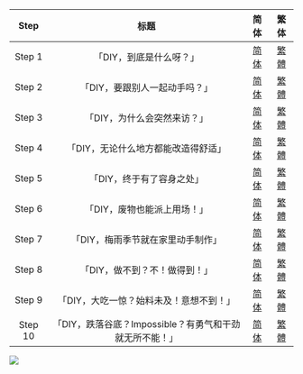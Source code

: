 

| Step | 标题 | 简体 | 繁体 |
| :--: | :--: | :--: | :--: |
| Step 1 | 「DIY，到底是什么呀？」 | [简体](https://raw.githubusercontent.com/SweetSub/SweetSub/master/Archive/Do%20It%20Yourself/%5BSweetSub%5D%20Do%20It%20Yourself!!%20-%2001.chs.ass) | [繁體](https://raw.githubusercontent.com/SweetSub/SweetSub/master/Archive/Do%20It%20Yourself/%5BSweetSub%5D%20Do%20It%20Yourself!!%20-%2001.cht.ass) |
| Step 2 | 「DIY，要跟别人一起动手吗？」 | [简体](https://raw.githubusercontent.com/SweetSub/SweetSub/master/Archive/Do%20It%20Yourself/%5BSweetSub%5D%20Do%20It%20Yourself!!%20-%2002.chs.ass) | [繁體](https://raw.githubusercontent.com/SweetSub/SweetSub/master/Archive/Do%20It%20Yourself/%5BSweetSub%5D%20Do%20It%20Yourself!!%20-%2002.cht.ass) |
| Step 3 | 「DIY，为什么会突然来访？」 | [简体](https://raw.githubusercontent.com/SweetSub/SweetSub/master/Archive/Do%20It%20Yourself/%5BSweetSub%5D%20Do%20It%20Yourself!!%20-%2003.chs.ass) | [繁體](https://raw.githubusercontent.com/SweetSub/SweetSub/master/Archive/Do%20It%20Yourself/%5BSweetSub%5D%20Do%20It%20Yourself!!%20-%2003.cht.ass) |
| Step 4 | 「DIY，无论什么地方都能改造得舒适」 | [简体](https://raw.githubusercontent.com/SweetSub/SweetSub/master/Archive/Do%20It%20Yourself/%5BSweetSub%5D%20Do%20It%20Yourself!!%20-%2004.chs.ass) | [繁體](https://raw.githubusercontent.com/SweetSub/SweetSub/master/Archive/Do%20It%20Yourself/%5BSweetSub%5D%20Do%20It%20Yourself!!%20-%2004.cht.ass) |
| Step 5 | 「DIY，终于有了容身之处」 | [简体](https://raw.githubusercontent.com/SweetSub/SweetSub/master/Archive/Do%20It%20Yourself/%5BSweetSub%5D%20Do%20It%20Yourself!!%20-%2005.chs.ass) | [繁體](https://raw.githubusercontent.com/SweetSub/SweetSub/master/Archive/Do%20It%20Yourself/%5BSweetSub%5D%20Do%20It%20Yourself!!%20-%2005.cht.ass) |
| Step 6 | 「DIY，废物也能派上用场！」 | [简体](https://raw.githubusercontent.com/SweetSub/SweetSub/master/Archive/Do%20It%20Yourself/%5BSweetSub%5D%20Do%20It%20Yourself!!%20-%2006.chs.ass) | [繁體](https://raw.githubusercontent.com/SweetSub/SweetSub/master/Archive/Do%20It%20Yourself/%5BSweetSub%5D%20Do%20It%20Yourself!!%20-%2006.cht.ass) |
| Step 7 | 「DIY，梅雨季节就在家里动手制作」 | [简体](https://raw.githubusercontent.com/SweetSub/SweetSub/master/Archive/Do%20It%20Yourself/%5BSweetSub%5D%20Do%20It%20Yourself!!%20-%2007.chs.ass) | [繁體](https://raw.githubusercontent.com/SweetSub/SweetSub/master/Archive/Do%20It%20Yourself/%5BSweetSub%5D%20Do%20It%20Yourself!!%20-%2007.cht.ass) |
| Step 8 | 「DIY，做不到？不！做得到！」 | [简体](https://raw.githubusercontent.com/SweetSub/SweetSub/master/Archive/Do%20It%20Yourself/%5BSweetSub%5D%20Do%20It%20Yourself!!%20-%2008.chs.ass) | [繁體](https://raw.githubusercontent.com/SweetSub/SweetSub/master/Archive/Do%20It%20Yourself/%5BSweetSub%5D%20Do%20It%20Yourself!!%20-%2008.cht.ass) |
| Step 9 | 「DIY，大吃一惊？始料未及！意想不到！」 | [简体](https://raw.githubusercontent.com/SweetSub/SweetSub/master/Archive/Do%20It%20Yourself/%5BSweetSub%5D%20Do%20It%20Yourself!!%20-%2009.chs.ass) | [繁體](https://raw.githubusercontent.com/SweetSub/SweetSub/master/Archive/Do%20It%20Yourself/%5BSweetSub%5D%20Do%20It%20Yourself!!%20-%2009.cht.ass) |
| Step 10 | 「DIY，跌落谷底？Impossible？有勇气和干劲就无所不能！」 | [简体](https://raw.githubusercontent.com/SweetSub/SweetSub/master/Archive/Do%20It%20Yourself/%5BSweetSub%5D%20Do%20It%20Yourself!!%20-%2010.chs.ass) | [繁體](https://raw.githubusercontent.com/SweetSub/SweetSub/master/Archive/Do%20It%20Yourself/%5BSweetSub%5D%20Do%20It%20Yourself!!%20-%2010.cht.ass) |

![](https://p.sda1.dev/7/040742c4ffc2140632ed9cb2aad849a5/DIY.jpg)
